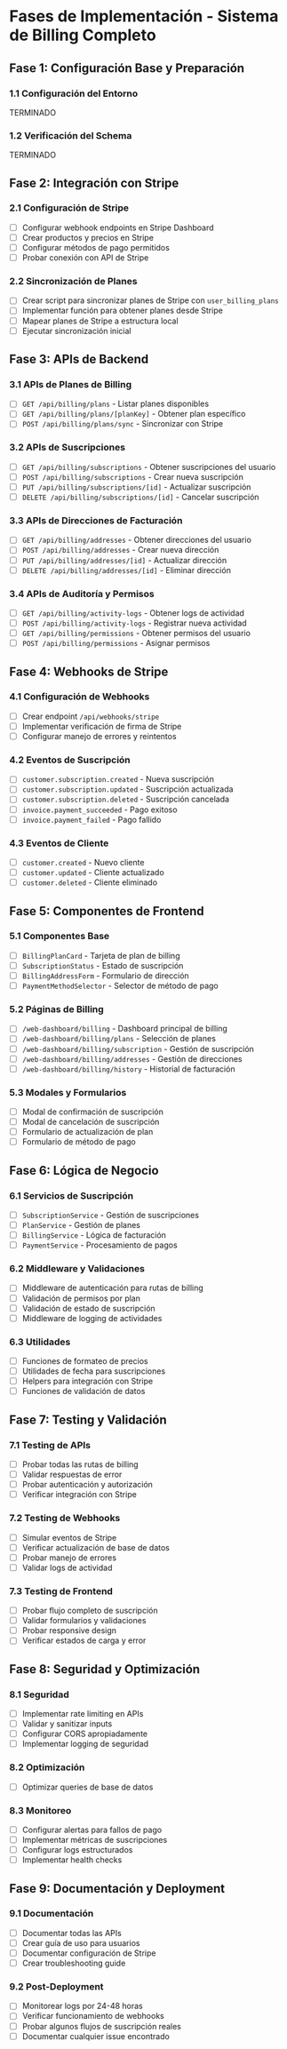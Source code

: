 # Fases de Implementación - Sistema de Billing Completo

## Fase 1: Configuración Base y Preparación

### 1.1 Configuración del Entorno

TERMINADO

### 1.2 Verificación del Schema

TERMINADO

## Fase 2: Integración con Stripe

### 2.1 Configuración de Stripe

- [ ] Configurar webhook endpoints en Stripe Dashboard
- [ ] Crear productos y precios en Stripe
- [ ] Configurar métodos de pago permitidos
- [ ] Probar conexión con API de Stripe

### 2.2 Sincronización de Planes

- [ ] Crear script para sincronizar planes de Stripe con `user_billing_plans`
- [ ] Implementar función para obtener planes desde Stripe
- [ ] Mapear planes de Stripe a estructura local
- [ ] Ejecutar sincronización inicial

## Fase 3: APIs de Backend

### 3.1 APIs de Planes de Billing

- [ ] `GET /api/billing/plans` - Listar planes disponibles
- [ ] `GET /api/billing/plans/[planKey]` - Obtener plan específico
- [ ] `POST /api/billing/plans/sync` - Sincronizar con Stripe

### 3.2 APIs de Suscripciones

- [ ] `GET /api/billing/subscriptions` - Obtener suscripciones del usuario
- [ ] `POST /api/billing/subscriptions` - Crear nueva suscripción
- [ ] `PUT /api/billing/subscriptions/[id]` - Actualizar suscripción
- [ ] `DELETE /api/billing/subscriptions/[id]` - Cancelar suscripción

### 3.3 APIs de Direcciones de Facturación

- [ ] `GET /api/billing/addresses` - Obtener direcciones del usuario
- [ ] `POST /api/billing/addresses` - Crear nueva dirección
- [ ] `PUT /api/billing/addresses/[id]` - Actualizar dirección
- [ ] `DELETE /api/billing/addresses/[id]` - Eliminar dirección

### 3.4 APIs de Auditoría y Permisos

- [ ] `GET /api/billing/activity-logs` - Obtener logs de actividad
- [ ] `POST /api/billing/activity-logs` - Registrar nueva actividad
- [ ] `GET /api/billing/permissions` - Obtener permisos del usuario
- [ ] `POST /api/billing/permissions` - Asignar permisos

## Fase 4: Webhooks de Stripe

### 4.1 Configuración de Webhooks

- [ ] Crear endpoint `/api/webhooks/stripe`
- [ ] Implementar verificación de firma de Stripe
- [ ] Configurar manejo de errores y reintentos

### 4.2 Eventos de Suscripción

- [ ] `customer.subscription.created` - Nueva suscripción
- [ ] `customer.subscription.updated` - Suscripción actualizada
- [ ] `customer.subscription.deleted` - Suscripción cancelada
- [ ] `invoice.payment_succeeded` - Pago exitoso
- [ ] `invoice.payment_failed` - Pago fallido

### 4.3 Eventos de Cliente

- [ ] `customer.created` - Nuevo cliente
- [ ] `customer.updated` - Cliente actualizado
- [ ] `customer.deleted` - Cliente eliminado

## Fase 5: Componentes de Frontend

### 5.1 Componentes Base

- [ ] `BillingPlanCard` - Tarjeta de plan de billing
- [ ] `SubscriptionStatus` - Estado de suscripción
- [ ] `BillingAddressForm` - Formulario de dirección
- [ ] `PaymentMethodSelector` - Selector de método de pago

### 5.2 Páginas de Billing

- [ ] `/web-dashboard/billing` - Dashboard principal de billing
- [ ] `/web-dashboard/billing/plans` - Selección de planes
- [ ] `/web-dashboard/billing/subscription` - Gestión de suscripción
- [ ] `/web-dashboard/billing/addresses` - Gestión de direcciones
- [ ] `/web-dashboard/billing/history` - Historial de facturación

### 5.3 Modales y Formularios

- [ ] Modal de confirmación de suscripción
- [ ] Modal de cancelación de suscripción
- [ ] Formulario de actualización de plan
- [ ] Formulario de método de pago

## Fase 6: Lógica de Negocio

### 6.1 Servicios de Suscripción

- [ ] `SubscriptionService` - Gestión de suscripciones
- [ ] `PlanService` - Gestión de planes
- [ ] `BillingService` - Lógica de facturación
- [ ] `PaymentService` - Procesamiento de pagos

### 6.2 Middleware y Validaciones

- [ ] Middleware de autenticación para rutas de billing
- [ ] Validación de permisos por plan
- [ ] Validación de estado de suscripción
- [ ] Middleware de logging de actividades

### 6.3 Utilidades

- [ ] Funciones de formateo de precios
- [ ] Utilidades de fecha para suscripciones
- [ ] Helpers para integración con Stripe
- [ ] Funciones de validación de datos

## Fase 7: Testing y Validación

### 7.1 Testing de APIs

- [ ] Probar todas las rutas de billing
- [ ] Validar respuestas de error
- [ ] Probar autenticación y autorización
- [ ] Verificar integración con Stripe

### 7.2 Testing de Webhooks

- [ ] Simular eventos de Stripe
- [ ] Verificar actualización de base de datos
- [ ] Probar manejo de errores
- [ ] Validar logs de actividad

### 7.3 Testing de Frontend

- [ ] Probar flujo completo de suscripción
- [ ] Validar formularios y validaciones
- [ ] Probar responsive design
- [ ] Verificar estados de carga y error

## Fase 8: Seguridad y Optimización

### 8.1 Seguridad

- [ ] Implementar rate limiting en APIs
- [ ] Validar y sanitizar inputs
- [ ] Configurar CORS apropiadamente
- [ ] Implementar logging de seguridad

### 8.2 Optimización

- [ ] Optimizar queries de base de datos

### 8.3 Monitoreo

- [ ] Configurar alertas para fallos de pago
- [ ] Implementar métricas de suscripciones
- [ ] Configurar logs estructurados
- [ ] Implementar health checks

## Fase 9: Documentación y Deployment

### 9.1 Documentación

- [ ] Documentar todas las APIs
- [ ] Crear guía de uso para usuarios
- [ ] Documentar configuración de Stripe
- [ ] Crear troubleshooting guide

### 9.2 Post-Deployment

- [ ] Monitorear logs por 24-48 horas
- [ ] Verificar funcionamiento de webhooks
- [ ] Probar algunos flujos de suscripción reales
- [ ] Documentar cualquier issue encontrado
